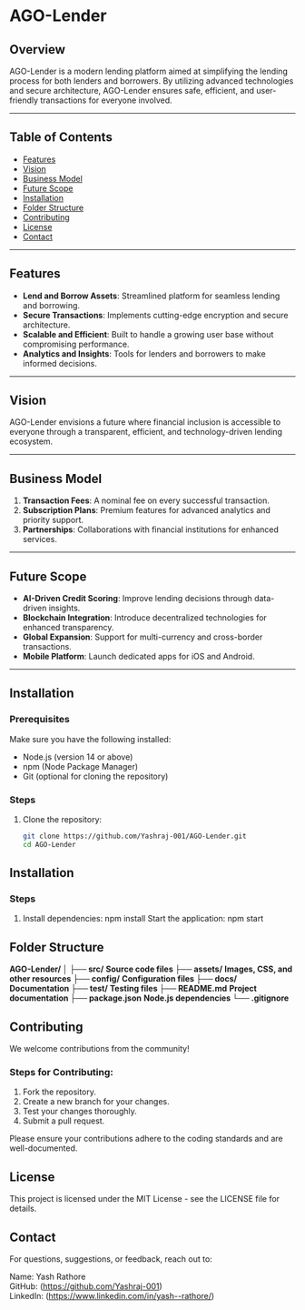 # AGO-Lender

## Overview
AGO-Lender is a modern lending platform aimed at simplifying the lending process for both lenders and borrowers. By utilizing advanced technologies and secure architecture, AGO-Lender ensures safe, efficient, and user-friendly transactions for everyone involved.

---

## Table of Contents
- [Features](#features)
- [Vision](#vision)
- [Business Model](#business-model)
- [Future Scope](#future-scope)
- [Installation](#installation)
- [Folder Structure](#folder-structure)
- [Contributing](#contributing)
- [License](#license)
- [Contact](#contact)

---

## Features
- **Lend and Borrow Assets**: Streamlined platform for seamless lending and borrowing.
- **Secure Transactions**: Implements cutting-edge encryption and secure architecture.
- **Scalable and Efficient**: Built to handle a growing user base without compromising performance.
- **Analytics and Insights**: Tools for lenders and borrowers to make informed decisions.

---

## Vision
AGO-Lender envisions a future where financial inclusion is accessible to everyone through a transparent, efficient, and technology-driven lending ecosystem.

---

## Business Model
1. **Transaction Fees**: A nominal fee on every successful transaction.
2. **Subscription Plans**: Premium features for advanced analytics and priority support.
3. **Partnerships**: Collaborations with financial institutions for enhanced services.

---

## Future Scope
- **AI-Driven Credit Scoring**: Improve lending decisions through data-driven insights.
- **Blockchain Integration**: Introduce decentralized technologies for enhanced transparency.
- **Global Expansion**: Support for multi-currency and cross-border transactions.
- **Mobile Platform**: Launch dedicated apps for iOS and Android.

---

## Installation

### Prerequisites
Make sure you have the following installed:
- Node.js (version 14 or above)
- npm (Node Package Manager)
- Git (optional for cloning the repository)

### Steps
1. Clone the repository:
   ```bash
   git clone https://github.com/Yashraj-001/AGO-Lender.git
   cd AGO-Lender
## Installation

### Steps
1. Install dependencies:
   npm install
Start the application:
npm start


## Folder Structure
**AGO-Lender/ │ ├── src/**
**Source code files ├── assets/** 
**Images, CSS, and other resources ├── config/** 
**Configuration files ├── docs/**
**Documentation ├── test/** 
**Testing files ├── README.md** 
**Project documentation ├── package.json** 
**Node.js dependencies └── .gitignore**


## Contributing
We welcome contributions from the community!

### Steps for Contributing:
1. Fork the repository.
2. Create a new branch for your changes.
3. Test your changes thoroughly.
4. Submit a pull request.

Please ensure your contributions adhere to the coding standards and are well-documented.

## License
This project is licensed under the MIT License - see the LICENSE file for details.


## Contact
For questions, suggestions, or feedback, reach out to:

Name: Yash Rathore  
GitHub: (https://github.com/Yashraj-001)  
LinkedIn: (https://www.linkedin.com/in/yash--rathore/)
